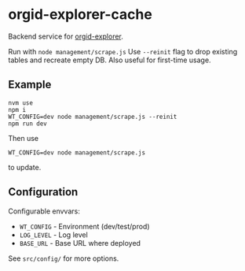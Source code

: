 # orgid-explorer-cache
Backend service for [orgid-explorer](https://github.com/windingtree/orgid-explorer).

Run with `node management/scrape.js`
Use `--reinit` flag to drop existing tables and recreate empty DB. Also useful for first-time usage.

## Example
```
nvm use
npm i
WT_CONFIG=dev node management/scrape.js --reinit
npm run dev
```

Then use
```
WT_CONFIG=dev node management/scrape.js
```
to update.

## Configuration

Configurable envvars:
- `WT_CONFIG` - Environment (dev/test/prod)
- `LOG_LEVEL` - Log level
- `BASE_URL` - Base URL where deployed

See `src/config/` for more options.
